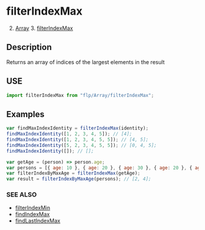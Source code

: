 # filterIndexMax

2. [Array](../README.md)
    3. [filterIndexMax](./README.md)

## Description

Returns an array of indices of the largest elements in the result


## USE

```javascript
import filterIndexMax from "flp/Array/filterIndexMax";
```

## Examples

```javascript
var findMaxIndexIdentity = filterIndexMax(identity);
findMaxIndexIdentity([1, 2, 3, 4, 5]); // [4];
findMaxIndexIdentity([1, 2, 3, 4, 5, 5]); // [4, 5];
findMaxIndexIdentity([5, 2, 3, 4, 5, 5]); // [0, 4, 5];
findMaxIndexIdentity([]); // [];

var getAge = (person) => person.age;
var persons = [{ age: 10 }, { age: 20 }, { age: 30 }, { age: 20 }, { age: 30 }];
var filterIndexByMaxAge = filterIndexMax(getAge);
var result = filterIndexByMaxAge(persons); // [2, 4];
```

### SEE ALSO

- [filterIndexMin](../filterIndexMin/README.md)
- [findIndexMax](../findIndexMax/README.md)
- [findLastIndexMax](../findLastIndexMax/README.md)
